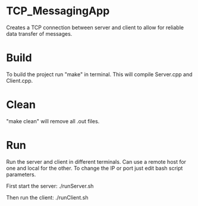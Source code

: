 # TCP_MessagingApp
Creates a TCP connection between server and client to allow for reliable data transfer of messages. 

# Build
  To build the project run "make" in terminal. This will compile Server.cpp and Client.cpp.

# Clean
  "make clean" will remove all .out files.
   
# Run
  Run the server and client in different terminals. Can use a remote host for one and local for the other. 
  To change the IP or port just edit bash script parameters.
  
  First start the server: ./runServer.sh
  
  Then run the client: ./runClient.sh

